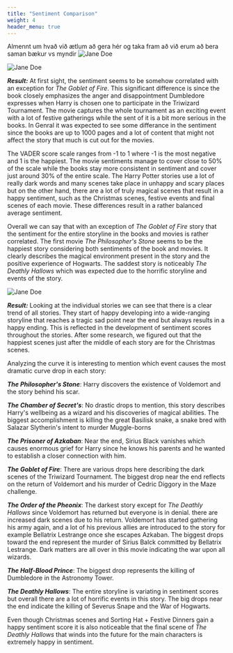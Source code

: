 ```yaml
---
title: "Sentiment Comparison"
weight: 4
header_menu: true
---
```

Almennt um hvað við ætlum að gera hér og taka fram að við erum að bera saman bækur vs myndir 
![Jane Doe](images/flyingletters.jpg)


![Jane Doe](images/sentiment/movievsbooksent.png)

**_Result:_** At first sight, the sentiment seems to be somehow correlated with an exception for *The Goblet of Fire*. This significant difference is since the book closely emphasizes the anger and disappointment Dumbledore expresses when Harry is chosen one to participate in the Triwizard Tournament. The movie captures the whole tournament as an exciting event with a lot of festive gatherings while the sent of it is a bit more serious in the books. In Genral it was expected to see some differance in the sentiment since the books are up to 1000 pages and a lot of content that might not affect the story that much is cut out for the movies.

The VADER score scale ranges from -1 to 1 where -1 is the most negative and 1 is the happiest. The movie sentiments manage to cover close to 50% of the scale while the books stay more consistent in sentiment and cover just around 30% of the entire scale. The Harry Potter stories use a lot of really dark words and many scenes take place in unhappy and scary places but on the other hand, there are a lot of truly magical scenes that result in a happy sentiment, such as the Christmas scenes, festive events and final scenes of each movie. These differences result in a rather balanced average sentiment.


Overall we can say that with an exception of *The Goblet of Fire* story that the sentiment for the entire storyline in the books and movies is rather correlated. The first movie *The Philosopher's Stone* seems to be the happiest story considering both sentiments of the book and movies. It clearly describes the magical environment present in the story and the positive experience of Hogwarts. The saddest story is noticeably *The Deathly Hallows* which was expected due to the horrific storyline and events of the story.

![Jane Doe](images/sentiment/booksent.png)

**_Result:_** Looking at the individual stories we can see that there is a clear trend of all stories. They start of happy developing into a wide-ranging storyline that reaches a tragic sad point near the end but always results in a happy ending. This is reflected in the development of sentiment scores throughout the stories. After some research, we figured out that the happiest scenes just after the middle of each story are for the Christmas scenes.

Analyzing the curve it is interesting to mention which event causes the most dramatic curve drop in each story:

__*The Philosopher's Stone*__: Harry discovers the existence of Voldemort and the story behind his scar.

__*The Chamber of Secret's*__: No drastic drops to mention, this story describes Harry's wellbeing as a wizard and his discoveries of magical abilities. The biggest accomplishment is killing the great Basilisk snake, a snake bred with Salazar Slytherin's intent to murder Muggle-borns

__*The Prisoner of Azkaban*__: Near the end, Sirius Black vanishes which causes enormous grief for Harry since he knows his parents and he wanted to establish a closer connection with him.

__*The Goblet of Fire*__: There are various drops here describing the dark scenes of the Triwizard Tournament. The biggest drop near the end reflects on the return of Voldemort and his murder of Cedric Diggory in the Maze challenge.

__*The Order of the Pheonix*__: The darkest story except for *The Deathly Hallows* since Voldemort has returned but everyone is in denial. there are increased dark scenes due to his return. Voldemort has started gathering his army again, and a lot of his previous allies are introduced to the story for example Bellatrix Lestrange once she escapes Azkaban. The biggest drops toward the end represent the murder of Sirius Balck committed by Bellatrix Lestrange. Dark matters are all over in this movie indicating the war upon all wizards.

__*The Half-Blood Prince*__: The biggest drop represents the killing of Dumbledore in the Astronomy Tower.

__*The Deathly Hallows*__: The entire storyline is variating in sentiment scores but overall there are a lot of horrific events in this story. The big drops near the end indicate the killing of Severus Snape and the War of Hogwarts. 

Even though Christmas scenes and Sorting Hat + Festive Dinners gain a happy sentiment score it is also noticeable that the final scene of *The Deathly Hallows* that winds into the future for the main characters is extremely happy in sentiment.